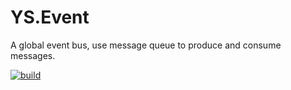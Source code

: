 # YS.Event

A global event bus, use message queue to produce and consume messages.

[![build](https://github.com/yscorecore/YS.Event/workflows/build/badge.svg)](https://github.com/yscorecore/ys.event/actions?query=workflow%3Abuild)
